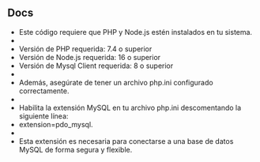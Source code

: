 ## Docs

- Este código requiere que PHP y Node.js estén instalados en tu sistema.
-
- Versión de PHP requerida: 7.4 o superior
- Versión de Node.js requerida: 16 o superior
- Versión de Mysql Client requerida: 8 o superior
-
- Además, asegúrate de tener un archivo php.ini configurado correctamente.
-
- Habilita la extensión MySQL en tu archivo php.ini descomentando la siguiente línea:
- extension=pdo_mysql.
-
- Esta extensión es necesaria para conectarse a una base de datos MySQL de forma segura y flexible.
